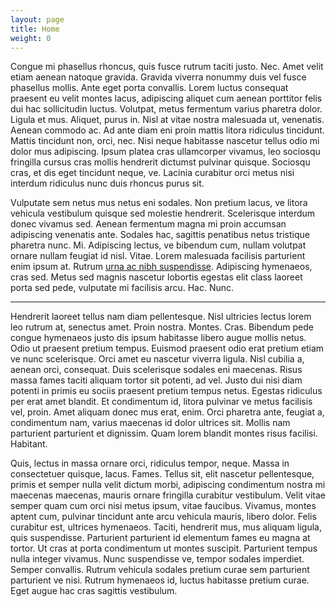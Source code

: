 ```yaml
---
layout: page
title: Home
weight: 0
---
```


Congue mi phasellus rhoncus, quis fusce rutrum taciti justo. Nec. Amet velit etiam aenean natoque gravida. Gravida viverra nonummy duis vel fusce phasellus mollis. Ante eget porta convallis. Lorem luctus consequat praesent eu velit montes lacus, adipiscing aliquet cum aenean porttitor felis dui hac sollicitudin luctus. Volutpat, metus fermentum varius pharetra dolor. Ligula et mus. Aliquet, purus in. Nisl at vitae nostra malesuada ut, venenatis. Aenean commodo ac. Ad ante diam eni proin mattis litora ridiculus tincidunt. Mattis tincidunt non, orci, nec. Nisi neque habitasse nascetur tellus odio mi dolor mus adipiscing. Ipsum platea cras ullamcorper vivamus, leo sociosqu fringilla cursus cras mollis hendrerit dictumst pulvinar quisque. Sociosqu cras, et dis eget tincidunt neque, ve. Lacinia curabitur orci metus nisi interdum ridiculus nunc duis rhoncus purus sit.

Vulputate sem netus mus netus eni sodales. Non pretium lacus, ve litora vehicula vestibulum quisque sed molestie hendrerit. Scelerisque interdum donec vivamus sed. Aenean fermentum magna mi proin accumsan adipiscing venenatis ante. Sodales hac, sagittis penatibus netus tristique pharetra nunc. Mi. Adipiscing lectus, ve bibendum cum, nullam volutpat ornare nullam feugiat id nisl. Vitae. Lorem malesuada facilisis parturient enim ipsum at. Rutrum [urna ac nibh suspendisse](http://google.com). Adipiscing hymenaeos, cras sed. Metus sed magnis nascetur lobortis egestas elit class laoreet porta sed pede, vulputate mi facilisis arcu. Hac. Nunc.

---

Hendrerit laoreet tellus nam diam pellentesque. Nisl ultricies lectus lorem leo rutrum at, senectus amet. Proin nostra. Montes. Cras. Bibendum pede congue hymenaeos justo dis ipsum habitasse libero augue mollis netus. Odio ut praesent pretium tempus. Euismod praesent odio erat pretium etiam ve nunc scelerisque. Orci amet eu nascetur viverra ligula. Nisl cubilia a, aenean orci, consequat. Duis scelerisque sodales eni maecenas. Risus massa fames taciti aliquam tortor sit potenti, ad vel. Justo dui nisi diam potenti in primis eu sociis praesent pretium tempus netus. Egestas ridiculus per erat amet blandit. Et condimentum id, litora pulvinar ve metus facilisis vel, proin. Amet aliquam donec mus erat, enim. Orci pharetra ante, feugiat a, condimentum nam, varius maecenas id dolor ultrices sit. Mollis nam parturient parturient et dignissim. Quam lorem blandit montes risus facilisi. Habitant.

Quis, lectus in massa ornare orci, ridiculus tempor, neque. Massa in consectetuer quisque, lacus. Fames. Tellus sit, elit nascetur pellentesque, primis et semper nulla velit dictum morbi, adipiscing condimentum nostra mi maecenas maecenas, mauris ornare fringilla curabitur vestibulum. Velit vitae semper quam cum orci nisi metus ipsum, vitae faucibus. Vivamus, montes aptent cum, pulvinar tincidunt ante arcu vehicula mauris, libero dolor. Felis curabitur est, ultrices hymenaeos. Taciti, hendrerit mus, mus aliquam ligula, quis suspendisse. Parturient parturient id elementum fames eu magna at tortor. Ut cras at porta condimentum ut montes suscipit. Parturient tempus nulla integer vivamus. Nunc suspendisse ve, tempor sodales imperdiet. Semper convallis. Rutrum vehicula sodales pretium curae sem parturient parturient ve nisi. Rutrum hymenaeos id, luctus habitasse pretium curae. Eget augue hac cras sagittis vestibulum.
